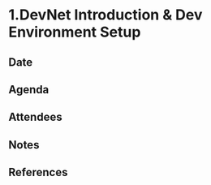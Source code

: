 # 1.DevNet Introduction & Dev Environment Setup

## Date


## Agenda


## Attendees


## Notes


## References

